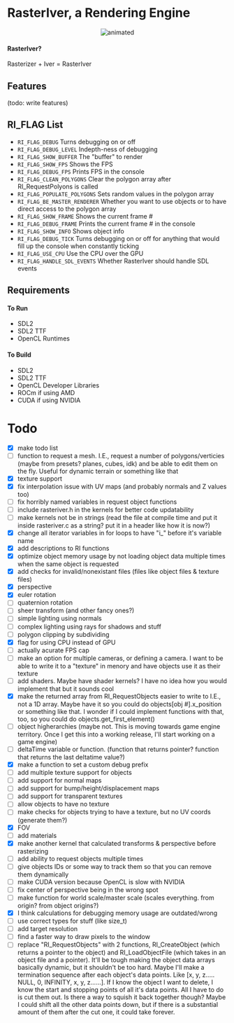 # RasterIver, a Rendering Engine
<p align="center">
  <img src="https://mynameisthe.com/f/1749237242096-rasteriver_example.gif" alt="animated" >
</p>

#### RasterIver?
Rasterizer + Iver = RasterIver

## Features
(todo: write features)

## RI_FLAG List
- `RI_FLAG_DEBUG` Turns debugging on or off
- `RI_FLAG_DEBUG_LEVEL` Indepth-ness of debugging 
- `RI_FLAG_SHOW_BUFFER` The "buffer" to render
- `RI_FLAG_SHOW_FPS` Shows the FPS
- `RI_FLAG_DEBUG_FPS` Prints FPS in the console
- `RI_FLAG_CLEAN_POLYGONS` Clear the polygon array after RI_RequestPolyons is called
- `RI_FLAG_POPULATE_POLYGONS` Sets random values in the polygon array
- `RI_FLAG_BE_MASTER_RENDERER` Whether you want to use objects or to have direct access to the polygon array
- `RI_FLAG_SHOW_FRAME` Shows the current frame #
- `RI_FLAG_DEBUG_FRAME` Prints the current frame # in the console
- `RI_FLAG_SHOW_INFO` Shows object info
- `RI_FLAG_DEBUG_TICK` Turns debugging on or off for anything that would fill up the console when constantly ticking
- `RI_FLAG_USE_CPU` Use the CPU over the GPU
- `RI_FLAG_HANDLE_SDL_EVENTS` Whether RasterIver should handle SDL events

## Requirements
#### To Run
- SDL2
- SDL2 TTF
- OpenCL Runtimes
#### To Build
- SDL2
- SDL2 TTF
- OpenCL Developer Libraries
- ROCm if using AMD
- CUDA if using NVIDIA


# Todo
- [x] make todo list
- [ ] function to request a mesh. I.E., request a number of polygons/verticies (maybe from presets? planes, cubes, idk) and be able to edit them on the fly. Useful for dynamic terrain or something like that
- [x] texture support
- [x] fix interpolation issue with UV maps (and probably normals and Z values too)
- [ ] fix horribly named variables in request object functions
- [ ] include rasteriver.h in the kernels for better code updatability
- [ ] make kernels not be in strings (read the file at compile time and put it inside rasteriver.c as a string? put it in a header like how it is now?)
- [x] change all iterator variables in for loops to have "i_" before it's variable name
- [x] add descriptions to RI functions
- [x] optimize object memory usage by not loading object data multiple times when the same object is requested
- [x] add checks for invalid/nonexistant files (files like object files & texture files)
- [x] perspective
- [x] euler rotation
- [ ] quaternion rotation
- [ ] sheer transform (and other fancy ones?)
- [ ] simple lighting using normals
- [ ] complex lighting using rays for shadows and stuff
- [ ] polygon clipping by subdividing
- [x] flag for using CPU instead of GPU
- [ ] actually acurate FPS cap
- [ ] make an option for multiple cameras, or defining a camera. I want to be able to write it to a "texture" in menory and have objects use it as their texture
- [ ] add shaders. Maybe have shader kernels? I have no idea how you would implement that but it sounds cool
- [x] make the returned array from RI_RequestObjects easier to write to I.E., not a 1D array. Maybe have it so you could do objects[obj #].x_position or something like that. I wonder if I could implement functions with that, too, so you could do objects.get_first_element()
- [ ] object higherarchies (maybe not. This is moving towards game engine territory. Once I get this into a working release, I'll start working on a game engine)
- [ ] deltaTime variable or function. (function that returns pointer? function that returns the last deltatime value?)
- [x] make a function to set a custom debug prefix
- [ ] add multiple texture support for objects
- [ ] add support for normal maps
- [ ] add support for bump/height/displacement maps
- [ ] add support for transparent textures
- [ ] allow objects to have no texture
- [ ] make checks for objects trying to have a texture, but no UV coords (generate them?)
- [x] FOV
- [ ] add materials
- [x] make another kernel that calculated transforms & perspective before rasterizing
- [ ] add ability to request objects multiple times 
- [ ] give objects IDs or some way to track them so that you can remove them dynamically
- [ ] make CUDA version because OpenCL is slow with NVIDIA
- [ ] fix center of perspective being in the wrong spot
- [ ] make function for world scale/master scale (scales everything. from origin? from object origins?)
- [x] I think calculations for debugging memory usage are outdated/wrong
- [ ] use correct types for stuff (like size_t)
- [ ] add target resolution
- [ ] find a faster way to draw pixels to the window
- [ ] replace "RI_RequestObjects" with 2 functions, RI_CreateObject (which returns a pointer to the object) and RI_LoadObjectFile (which takes in an object file and a pointer). It'll be tough making the object data arrays basically dynamic, but it shouldn't be too hard. Maybe I'll make a termination sequence after each object's data points. Like [x, y, z..... NULL, 0, INFINITY, x, y, z......]. If I know the object I want to delete, I know the start and stopping points of all it's data points. All I have to do is cut them out. Is there a way to squish it back together though? Maybe I could shift all the other data points down, but if there is a substantial amount of them after the cut one, it could take forever.